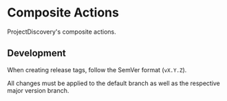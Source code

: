 # Composite Actions

ProjectDiscovery's composite actions.

## Development

When creating release tags, follow the SemVer format (`vX.Y.Z`).

All changes must be applied to the default branch as well as the respective major version branch.